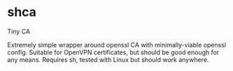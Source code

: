 # shca
Tiny CA

Extremely simple wrapper around openssl CA with minimally-viable openssl config.
Suitable for OpenVPN certificates, but should be good enough for any means.
Requires sh, tested with Linux but should work anywhere.
